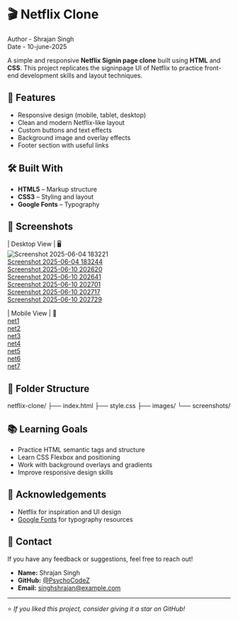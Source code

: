 # 🎬 Netflix Clone

Author - Shrajan Singh
<br>
Date - 10-june-2025

A simple and responsive **Netflix Signin page clone** built using **HTML** and **CSS**. This project replicates the signinpage UI of Netflix to practice front-end development skills and layout techniques.

## 🚀 Features

- Responsive design (mobile, tablet, desktop)
- Clean and modern Netflix-like layout
- Custom buttons and text effects
- Background image and overlay effects
- Footer section with useful links

## 🛠️ Built With

- **HTML5** – Markup structure
- **CSS3** – Styling and layout
- **Google Fonts** – Typography

## 📸 Screenshots

| Desktop View | 🖥️
<br>
![Screenshot 2025-06-04 183221](https://github.com/user-attachments/assets/0606e0a9-d55d-4e18-9ad4-eda14e1bf8e8)
<br>
[Screenshot 2025-06-04 183244](https://github.com/user-attachments/assets/0d809941-bfc0-47c1-9a26-78c12a1e2f8f)
<br>
[Screenshot 2025-06-10 202620](https://github.com/user-attachments/assets/ff06c715-9e00-4aaf-b581-88c14d445725)
<br>
[Screenshot 2025-06-10 202641](https://github.com/user-attachments/assets/2fe65972-94d7-475c-8bca-ecb76fefe00b)
<br>
[Screenshot 2025-06-10 202701](https://github.com/user-attachments/assets/4730fc2b-b1cf-4814-b266-d310cb01f8f8)
<br>
[Screenshot 2025-06-10 202717](https://github.com/user-attachments/assets/95f45e2b-b13a-4476-a0cc-4fc2678d48cb)
<br>
[Screenshot 2025-06-10 202729](https://github.com/user-attachments/assets/7f92a00d-f9b9-4613-86c9-6508687ce14c)
<br>



| Mobile View | 📱
<br>
[net1](https://github.com/user-attachments/assets/03e80a32-8724-49c8-8568-60f2a84531e2)
<br>
[net2](https://github.com/user-attachments/assets/902a9230-0521-4432-a530-cf37b9542d0f)
<br>
[net3](https://github.com/user-attachments/assets/cef96515-c3d0-4744-a81f-dd576cb3ba5b)
<br>
[net4](https://github.com/user-attachments/assets/b634a0dd-8083-4487-b85b-bb54dce8ea98)
<br>
[net5](https://github.com/user-attachments/assets/f6d64abc-e695-4de9-8dd6-5217c9253d23)
<br>
[net6](https://github.com/user-attachments/assets/ca61d952-b15d-40a0-a713-d531f8c23c8d)
<br>
[net7](https://github.com/user-attachments/assets/4165d9a5-4ac5-4351-8913-45e2967df83e)



## 📁 Folder Structure

netflix-clone/
├── index.html
├── style.css
├── images/
└── screenshots/

## 📚 Learning Goals

- Practice HTML semantic tags and structure
- Learn CSS Flexbox and positioning
- Work with background overlays and gradients
- Improve responsive design skills

## 🙌 Acknowledgements

- Netflix for inspiration and UI design
- [Google Fonts](https://fonts.google.com/) for typography resources

## 📩 Contact

If you have any feedback or suggestions, feel free to reach out!

- **Name:** Shrajan Singh  
- **GitHub:** [@PsychoCodeZ](https://github.com/PsychoCodez)  
- **Email:** singhshrajan@example.com

---

⭐ *If you liked this project, consider giving it a star on GitHub!*



